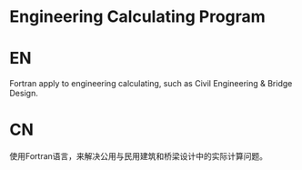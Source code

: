 # Engineering Calculating Program
# EN
Fortran apply to engineering calculating, such as Civil Engineering & Bridge Design.

# CN
使用Fortran语言，来解决公用与民用建筑和桥梁设计中的实际计算问题。
